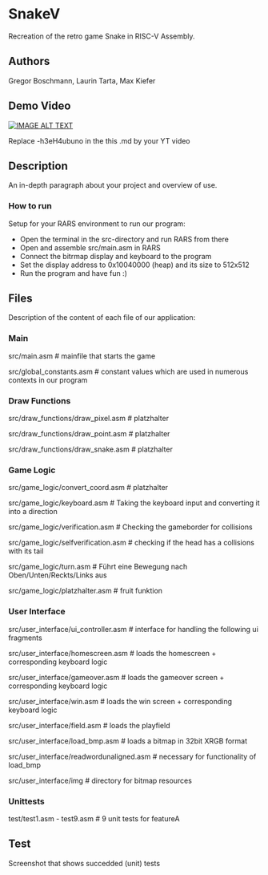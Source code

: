 # SnakeV

Recreation of the retro game Snake in RISC-V Assembly.


## Authors

Gregor Boschmann, Laurin Tarta, Max Kiefer

## Demo Video

[![IMAGE ALT TEXT](http://img.youtube.com/vi/-h3eH4ubuno/0.jpg)](http://www.youtube.com/watch?v=-h3eH4ubuno "Video Title")

Replace -h3eH4ubuno in the this .md by your YT video

## Description

An in-depth paragraph about your project and overview of use.

### How to run

Setup for your RARS environment to run our program:

- Open the terminal in the src-directory and run RARS from there
- Open and assemble src/main.asm in RARS
- Connect the bitrmap display and keyboard to the program
- Set the display address to 0x10040000 (heap) and its size to 512x512
- Run the program and have fun :)

## Files
Description of the content of each file of our application:

### Main

src/main.asm # mainfile that starts the game

src/global_constants.asm # constant values which are used in numerous contexts in our program

### Draw Functions

src/draw_functions/draw_pixel.asm # platzhalter

src/draw_functions/draw_point.asm # platzhalter

src/draw_functions/draw_snake.asm # platzhalter

### Game Logic

src/game_logic/convert_coord.asm # platzhalter

src/game_logic/keyboard.asm # Taking the keyboard input and converting it into a direction

src/game_logic/verification.asm # Checking the gameborder for collisions

src/game_logic/selfverification.asm  # checking if the head has a collisions with its tail

src/game_logic/turn.asm # Führt eine Bewegung nach Oben/Unten/Reckts/Links aus

src/game_logic/platzhalter.asm # fruit funktion

### User Interface

src/user_interface/ui_controller.asm   # interface for handling the following ui fragments 

src/user_interface/homescreen.asm   # loads the homescreen + corresponding keyboard logic

src/user_interface/gameover.asm   # loads the gameover screen + corresponding keyboard logic

src/user_interface/win.asm   # loads the win screen + corresponding keyboard logic

src/user_interface/field.asm   # loads the playfield

src/user_interface/load_bmp.asm   # loads a bitmap in 32bit XRGB format

src/user_interface/readwordunaligned.asm   # necessary for functionality of load_bmp

src/user_interface/img # directory for bitmap resources

### Unittests

test/test1.asm - test9.asm # 9 unit tests for featureA


## Test
Screenshot that shows succedded (unit) tests 

